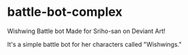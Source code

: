 # battle-bot-complex
Wishwing Battle bot
Made for Sriho-san on Deviant Art!

It's a simple battle bot for her characters called "Wishwings."
